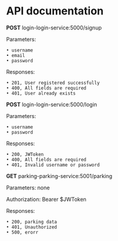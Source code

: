 # API documentation

**POST**  login-login-service:5000/signup

Parameters:

    • username
    • email
    • password
Responses:

    • 201, User registered successfully
    • 400, All fields are required
    • 401, User already exists

**POST** login-login-service:5000/login

Parameters:

    • username
    • password
Responses:

    • 200, JWToken
    • 400, All fields are required
    • 401, Invalid username or password

**GET** parking-parking-service:5001/parking

Parameters: none

Authorization: Bearer $JWToken

Responses:

    • 200, parking data
    • 401, Unauthorized
    • 500, erorr